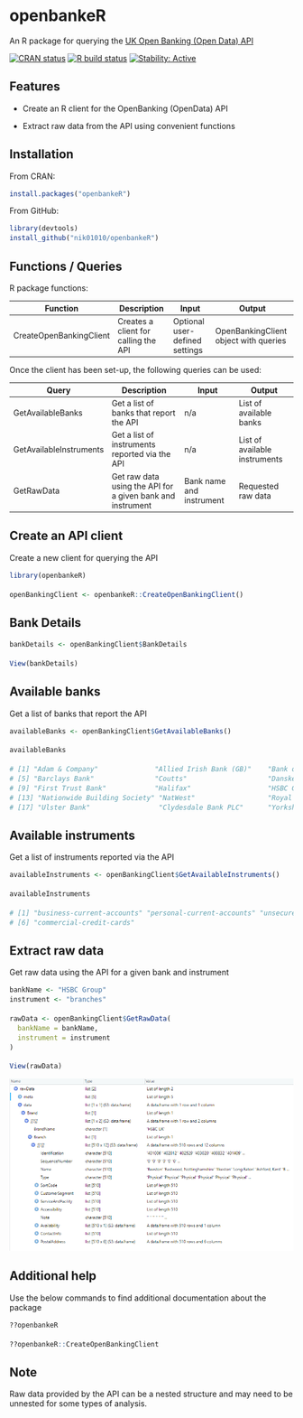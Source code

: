 # openbankeR


An R package for querying the 
<a href="https://openbankinguk.github.io/opendata-api-docs-pub/" target="_blank">UK Open Banking (Open Data) API</a>


<!-- badges: start -->
[![CRAN status](https://www.r-pkg.org/badges/version/openbankeR)](https://CRAN.R-project.org/package=openbankeR)
[![R build status](https://github.com/nik01010/openbankeR/workflows/R-CMD-check/badge.svg)](https://github.com/nik01010/openbankeR/actions)
[![Stability: Active](https://masterminds.github.io/stability/active.svg)](https://masterminds.github.io/stability/active.html)
<!-- badges: end -->


## Features
- Create an R client for the OpenBanking (OpenData) API

- Extract raw data from the API using convenient functions


## Installation
From CRAN:
```R
install.packages("openbankeR")
```

From GitHub:
```R
library(devtools)
install_github("nik01010/openbankeR")
```


## Functions / Queries

R package functions:

| Function       | Description                | Input | Output             |
| ------------- |----------------------|----------------------|-------------------|
| CreateOpenBankingClient | Creates a client for calling the API | Optional user-defined settings | OpenBankingClient object with queries |

Once the client has been set-up, the following queries can be used:

| Query       | Description                | Input | Output             |
| ------------- |----------------------|----------------------|-------------------|
| GetAvailableBanks | Get a list of banks that report the API  | n/a | List of available banks |
| GetAvailableInstruments | Get a list of instruments reported via the API  | n/a | List of available instruments |
| GetRawData | Get raw data using the API for a given bank and instrument | Bank name and instrument | Requested raw data |


## Create an API client
Create a new client for querying the API
```R
library(openbankeR)

openBankingClient <- openbankeR::CreateOpenBankingClient()
```

## Bank Details
```R
bankDetails <- openBankingClient$BankDetails

View(bankDetails)
```


## Available banks
Get a list of banks that report the API
```R
availableBanks <- openBankingClient$GetAvailableBanks()

availableBanks

# [1] "Adam & Company"              "Allied Irish Bank (GB)"    "Bank of Ireland (UK)"      "Bank of Scotland"           
# [5] "Barclays Bank"               "Coutts"                    "Danske Bank"               "Esme"                       
# [9] "First Trust Bank"            "Halifax"                   "HSBC Group"                "Lloyds Bank"                
# [13] "Nationwide Building Society" "NatWest"                  "Royal Bank of Scotland"    "Santander UK"               
# [17] "Ulster Bank"                 "Clydesdale Bank PLC"      "Yorkshire Bank"            "VM"
```


## Available instruments
Get a list of instruments reported via the API
```R
availableInstruments <- openBankingClient$GetAvailableInstruments()

availableInstruments

# [1] "business-current-accounts" "personal-current-accounts" "unsecured-sme-loans"  "atms"  "branches"                 
# [6] "commercial-credit-cards"
```


## Extract raw data
Get raw data using the API for a given bank and instrument
```R
bankName <- "HSBC Group"
instrument <- "branches"

rawData <- openBankingClient$GetRawData(
  bankName = bankName,
  instrument = instrument
)

View(rawData)
```

![Raw Data](man/figures/raw-data-screenshot.PNG)


## Additional help
Use the below commands to find additional documentation about the package
```R
??openbankeR

??openbankeR::CreateOpenBankingClient
```


## Note
Raw data provided by the API can be a nested structure and may need to be unnested for some types of analysis.

